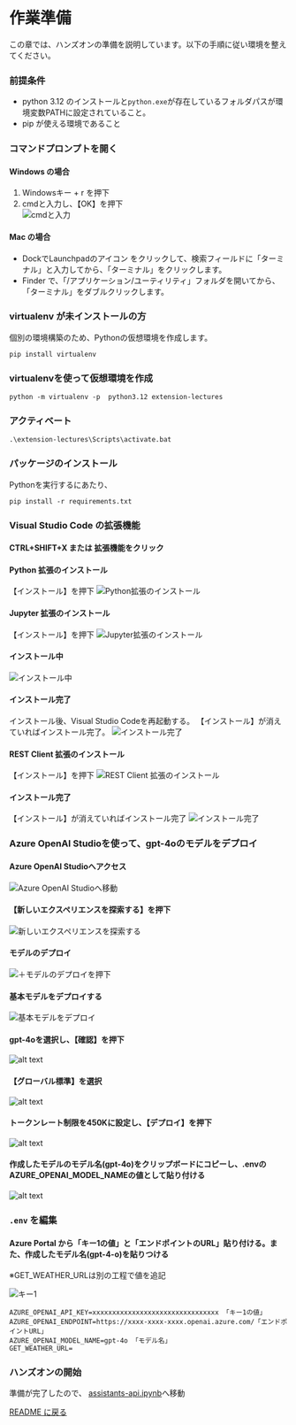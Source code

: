 # 作業準備
この章では、ハンズオンの準備を説明しています。以下の手順に従い環境を整えてください。
### 前提条件
- python 3.12 のインストールと` python.exe `が存在しているフォルダパスが環境変数PATHに設定されていること。
- pip が使える環境であること 

### コマンドプロンプトを開く
#### Windows の場合

1. Windowsキー + r を押下
1. cmdと入力し、【OK】を押下</br>
![cmdと入力](./images/command-prompt.png)

#### Mac の場合

- DockでLaunchpadのアイコン をクリックして、検索フィールドに「ターミナル」と入力してから、「ターミナル」をクリックします。
- Finder で、「/アプリケーション/ユーティリティ」フォルダを開いてから、「ターミナル」をダブルクリックします。
### virtualenv が未インストールの方
個別の環境構築のため、Pythonの仮想環境を作成します。
```
pip install virtualenv
```
### virtualenvを使って仮想環境を作成
```
python -m virtualenv -p  python3.12 extension-lectures
```

### アクティベート
```
.\extension-lectures\Scripts\activate.bat
```

### パッケージのインストール
Pythonを実行するにあたり、
```
pip install -r requirements.txt
```

### Visual Studio Code の拡張機能
#### CTRL+SHIFT+X または 拡張機能をクリック

#### Python 拡張のインストール
【インストール】を押下
![Python拡張のインストール](./images/extension-python.png)

#### Jupyter 拡張のインストール
【インストール】を押下
![Jupyter拡張のインストール](./images/extension-jupyter.png)

#### インストール中
![インストール中](images/extension-install.png)

#### インストール完了
インストール後、Visual Studio Codeを再起動する。
【インストール】が消えていればインストール完了。
![インストール完了](images/extension-python-complete.png)

#### REST Client 拡張のインストール
【インストール】を押下
![REST Client 拡張のインストール](./images/extension-REST-API.png)

#### インストール完了
【インストール】が消えていればインストール完了
![インストール完了](./images/extension-REST-API-completed.png)

### Azure OpenAI Studioを使って、gpt-4oのモデルをデプロイ
#### Azure OpenAI Studioへアクセス

![Azure OpenAI Studioへ移動](./images/move-openai-studio.png)

#### 【新しいエクスペリエンスを探索する】を押下

![新しいエクスペリエンスを探索する](./images/new-experience.png)

#### モデルのデプロイ

![＋モデルのデプロイを押下](./images/modeldeploy-1.png)
#### 基本モデルをデプロイする

![基本モデルをデプロイ](./images/modeldeploy-2.png)
#### gpt-4oを選択し、【確認】を押下

![alt text](./images/selection-gpt4-o.png)

#### 【グローバル標準】を選択

![alt text](images/selection-global.png)

####  トークンレート制限を450Kに設定し、【デプロイ】を押下

![alt text](images/token-rate-450K.png)

#### 作成したモデルのモデル名(gpt-4o)をクリップボードにコピーし、.envのAZURE_OPENAI_MODEL_NAMEの値として貼り付ける

![alt text](images/model-name.png)


### ` .env ` を編集
#### Azure Portal から「キー1の値」と「エンドポイントのURL」貼り付ける。また、作成したモデル名(gpt-4-o)を貼りつける

※GET_WEATHER_URLは別の工程で値を追記

![キー1](images/key-endpoint.png)
```python:.env
AZURE_OPENAI_API_KEY=xxxxxxxxxxxxxxxxxxxxxxxxxxxxxxxx 「キー1の値」
AZURE_OPENAI_ENDPOINT=https://xxxx-xxxx-xxxx.openai.azure.com/「エンドポイントURL」
AZURE_OPENAI_MODEL_NAME=gpt-4o 「モデル名」
GET_WEATHER_URL=
```

### ハンズオンの開始
準備が完了したので、
[assistants-api.ipynb](../assistants-api.ipynb)へ移動


[README に戻る](../README.markdown)
